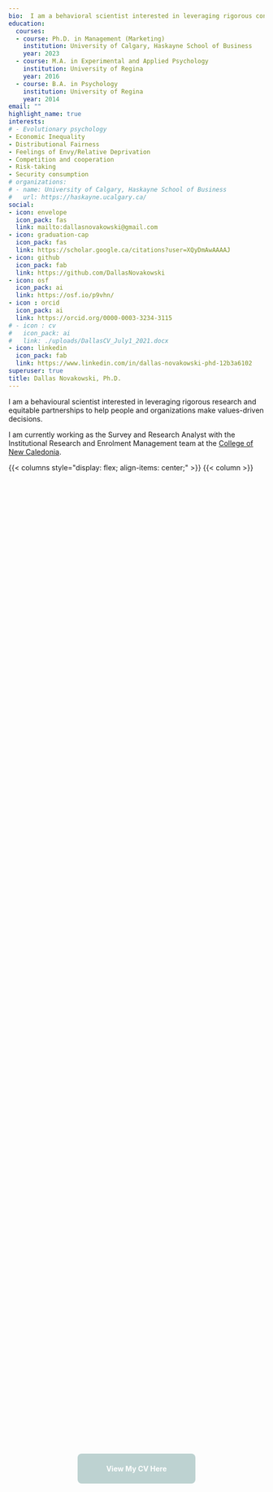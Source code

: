 ```yaml
---
bio:  I am a behavioral scientist interested in leveraging rigorous consumer research and equitable partnerships to help people and organizations make the decisions that are best aligned with their values.
education:
  courses:
  - course: Ph.D. in Management (Marketing)
    institution: University of Calgary, Haskayne School of Business
    year: 2023
  - course: M.A. in Experimental and Applied Psychology
    institution: University of Regina
    year: 2016
  - course: B.A. in Psychology
    institution: University of Regina
    year: 2014
email: ""
highlight_name: true
interests:
# - Evolutionary psychology
- Economic Inequality
- Distributional Fairness
- Feelings of Envy/Relative Deprivation
- Competition and cooperation
- Risk-taking
- Security consumption
# organizations:
# - name: University of Calgary, Haskayne School of Business
#   url: https://haskayne.ucalgary.ca/
social:
- icon: envelope
  icon_pack: fas
  link: mailto:dallasnovakowski@gmail.com
- icon: graduation-cap
  icon_pack: fas
  link: https://scholar.google.ca/citations?user=XQyDmAwAAAAJ
- icon: github
  icon_pack: fab
  link: https://github.com/DallasNovakowski
- icon: osf
  icon_pack: ai
  link: https://osf.io/p9vhn/
- icon : orcid
  icon_pack: ai
  link: https://orcid.org/0000-0003-3234-3115 
# - icon : cv
#   icon_pack: ai
#   link: ./uploads/DallasCV_July1_2021.docx
- icon: linkedin
  icon_pack: fab
  link: https://www.linkedin.com/in/dallas-novakowski-phd-12b3a6102
superuser: true
title: Dallas Novakowski, Ph.D.
---
```


I am a behavioural scientist interested in leveraging rigorous research and equitable partnerships to help people and organizations make values-driven decisions.

I am currently working as the Survey and Research Analyst with the Institutional Research and Enrolment Management team at the [College of New Caledonia](https://cnc.bc.ca/about/pir).


<style>
.cta-button {
  flex: 1;
  display: inline-flex;
  align-items: center;
  justify-content: center;
  color: white !important;
  -webkit-text-fill-color: white !important;
  border-radius: 0.5rem;
  text-decoration: none;
  font-weight: 700;
  min-height: 40px;
  padding: 0.6rem 1rem;
  transition: transform .12s ease, box-shadow .12s ease, background-color .18s ease;
  will-change: transform, box-shadow, background-color;
  border: none;
}

.cta-button.contact  { background-color: #E8C684; }
.cta-button.examples { background-color: #E3B393; }
.cta-button.library  { background-color: #BDD2D1; }
.cta-button.about  { background-color: #C0A7CF; }



.cta-button:hover {
  transform: translateY(-3px);
  box-shadow: 0 6px 18px rgba(0,0,0,0.08);
  cursor: pointer;
}

.cta-button:focus {
  outline: 3px solid rgba(0,0,0,0.08);
  outline-offset: 2px;
}

/* CTA + image container */
.cta-container {
  display: flex;
  flex-wrap: wrap;
  align-items: flex-start;   /* align items to top */
  justify-content: center;
  column-gap: 2rem;
  row-gap: 1rem;
}

.cta-button-wrapper {
  display: flex;
  flex-direction: column;
  align-items: center;       /* button centered always */
  max-width: 220px;
  text-align: center;
  flex: 0 0 auto;
}

@media (min-width: 768px) {
  .cta-button-wrapper .cta-description {
    text-align: left;        /* left align text on larger screens */
  }
}

.cta-description {
  margin-top: 0.5rem;
  font-size: 0.9rem;
  line-height: 1.3;
  color: #333;
  font-style: italic;         /* italicized description */
}

.cta-container img {
  max-height: 375px;
  width: auto;
  height: auto;
  flex: 0 0 auto;
  margin-top: 0;             /* ensure top alignment */
}
</style>


{{< columns style="display: flex; align-items: center;" >}}
{{< column >}}

<div style="display: flex; justify-content: center; align-items: center; height: 100%; ">
  <a href="https://docs.google.com/document/d/1YQyXYNVI-lz6aIExK0KynW5EbJjEGYMyc4U7-Be2G6s/edit?usp=sharing" 
     class="cta-button library" 
     style="max-width: 200px; text-align: center;">
    View My CV Here
  </a>
</div>

{{< /column >}}
{{< column >}}

<div style="display: flex; justify-content: center; align-items: center; height: 100%;">
  <a href="/community-market-research-consulting/"  
     class="cta-button contact" 
     style="max-width: 300px; text-align: center;">
    Visit My Insights & Strategy Business, Socia
  </a>
</div>

{{< /column >}}
{{< /columns >}}



{{< columns >}}
{{< column >}}

## As an academic

I investigate how social, cognitive, and emotional forces intersect to influence judgment and decision-making in consumer and organizational contexts. My current projects examine people's reactions to algorithmic decisions, and effects of inequality on risky behaviour (e.g., gambling, speculative investing, security consumption)

I have taught multiple undergraduate Marketing courses at the University of Calgary and the University of Lethbridge, covering topics such as Services Marketing and Buyer Behaviour.



{{< /column >}}

{{< column >}}

## As a "hands-on" practitioner

I coordinate across internal and external partners to develop meaningful and evidence-based strategies to improve products, services, and organizational functioning. 

In my current role at the College of New Caledonia, I take a key position in handling my school's institutional survey Portfolio. Within my comprehensive duties from client discovery, to data collection, analysis, and report generation, I am experienced in coordinating across campus units (e.g., VPs, frontline staff) for effective study deployment. 


{{< /column >}}
{{< /columns >}}





## In everything I do

I am committed to acting with transparency, fairness, generosity, and integrity. My research and analysis materials are available through [GitHub](https://github.com/DallasNovakowski) and the [Open Science Framework](https://osf.io/p9vhn/).


Contact me at [dallasnovakowski\@gmail.com](mailto:dallasnovakowski@gmail.com)

